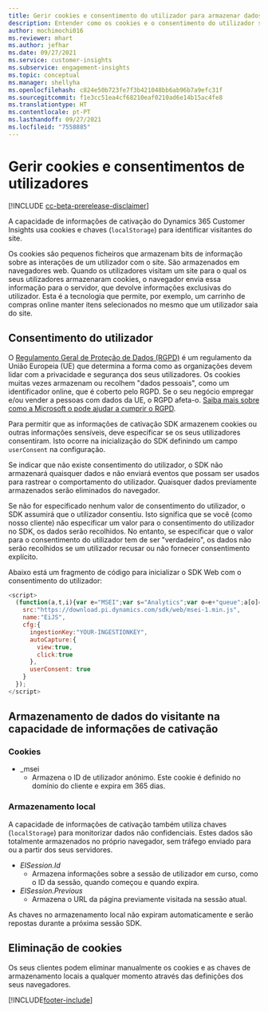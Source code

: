 ```yaml
---
title: Gerir cookies e consentimento do utilizador para armazenar dados de utilizador no Dynamics 365 Customer Insights
description: Entender como os cookies e o consentimento do utilizador são usados para identificar visitantes do site.
author: mochimochi016
ms.reviewer: mhart
ms.author: jefhar
ms.date: 09/27/2021
ms.service: customer-insights
ms.subservice: engagement-insights
ms.topic: conceptual
ms.manager: shellyha
ms.openlocfilehash: c824e50b723fe7f3b421048bb6ab96b7a9efc31f
ms.sourcegitcommit: f1e3cc51ea4cf68210eaf0210ad6e14b15ac4fe8
ms.translationtype: HT
ms.contentlocale: pt-PT
ms.lasthandoff: 09/27/2021
ms.locfileid: "7558885"
---
```

# <a name="manage-cookies-and-user-consent"></a>Gerir cookies e consentimentos de utilizadores

[!INCLUDE [cc-beta-prerelease-disclaimer](includes/cc-beta-prerelease-disclaimer.md)]

A capacidade de informações de cativação do Dynamics 365 Customer Insights usa cookies e chaves (`localStorage`) para identificar visitantes do site.

Os cookies são pequenos ficheiros que armazenam bits de informação sobre as interações de um utilizador com o site. São armazenados em navegadores web. Quando os utilizadores visitam um site para o qual os seus utilizadores armazenaram cookies, o navegador envia essa informação para o servidor, que devolve informações exclusivas do utilizador. Esta é a tecnologia que permite, por exemplo, um carrinho de compras online manter itens selecionados no mesmo que um utilizador saia do site.

## <a name="user-consent"></a>Consentimento do utilizador

O [Regulamento Geral de Proteção de Dados (RGPD)](/dynamics365/get-started/gdpr/) é um regulamento da União Europeia (UE) que determina a forma como as organizações devem lidar com a privacidade e segurança dos seus utilizadores. Os cookies muitas vezes armazenam ou recolhem "dados pessoais", como um identificador online, que é coberto pelo RGPD. Se o seu negócio empregar e/ou vender a pessoas com dados da UE, o RGPD afeta-o. [Saiba mais sobre como a Microsoft o pode ajudar a cumprir o RGPD](https://www.microsoft.com/trust-center/privacy/gdpr-faqs).

Para permitir que as informações de cativação SDK armazenem cookies ou outras informações sensíveis, deve especificar se os seus utilizadores consentiram. Isto ocorre na inicialização do SDK definindo um campo `userConsent` na configuração.

Se indicar que não existe consentimento do utilizador, o SDK não armazenará quaisquer dados e não enviará eventos que possam ser usados para rastrear o comportamento do utilizador. Quaisquer dados previamente armazenados serão eliminados do navegador.

Se não for especificado nenhum valor de consentimento do utilizador, o SDK assumirá que o utilizador consentiu. Isto significa que se você (como nosso cliente) não especificar um valor para o consentimento do utilizador no SDK, os dados serão recolhidos. No entanto, se especificar que o valor para o consentimento do utilizador tem de ser "verdadeiro", os dados não serão recolhidos se um utilizador recusar ou não fornecer consentimento explícito.

Abaixo está um fragmento de código para inicializar o SDK Web com o consentimento do utilizador:
```js
<script>
  (function(a,t,i){var e="MSEI";var s="Analytics";var o=e+"queue";a[o]=a[o]||[];var r=a[e]||function(n){var t={};t[s]={};function e(e){while(e.length){var r=e.pop();t[s][r]=function(e){return function(){a[o].push([e,n,arguments])}}(r)}}var r="track";var i="set";e([r+"Event",r+"View",r+"Action",i+"Property",i+"User","initialize","teardown"]);return t}(i.name);var n=i.name;if(!a[e]){a[n]=r[s];a[o].push(["new",n]);setTimeout(function(){var e="script";var r=t.createElement(e);r.async=1;r.src=i.src;var n=t.getElementsByTagName(e)[0];n.parentNode.insertBefore(r,n)},1)}else{a[n]=new r[s]}if(i.user){a[n].setUser(i.user)}if(i.props){for(var c in i.props){a[n].setProperty(c,i.props[c])}}a[n].initialize(i.cfg)})(window,document,{
    src:"https://download.pi.dynamics.com/sdk/web/msei-1.min.js",
    name:"EiJS",
    cfg:{
      ingestionKey:"YOUR-INGESTIONKEY",
      autoCapture:{
        view:true,
        click:true
      },
      userConsent: true
    }
  });
</script>
```

## <a name="visitor-data-storage-in-engagement-insights-capability"></a>Armazenamento de dados do visitante na capacidade de informações de cativação

### <a name="cookies"></a>Cookies

- _msei
    - Armazena o ID de utilizador anónimo. Este cookie é definido no domínio do cliente e expira em 365 dias.

### <a name="local-storage"></a>Armazenamento local

A capacidade de informações de cativação também utiliza chaves (`localStorage`) para monitorizar dados não confidenciais. Estes dados são totalmente armazenados no próprio navegador, sem tráfego enviado para ou a partir dos seus servidores.

- *EISession.Id*
    - Armazena informações sobre a sessão de utilizador em curso, como o ID da sessão, quando começou e quando expira.
- *EISession.Previous*
    - Armazena o URL da página previamente visitada na sessão atual.

As chaves no armazenamento local não expiram automaticamente e serão repostas durante a próxima sessão SDK.

## <a name="deleting-cookies"></a>Eliminação de cookies

Os seus clientes podem eliminar manualmente os cookies e as chaves de armazenamento locais a qualquer momento através das definições dos seus navegadores.


[!INCLUDE[footer-include](../includes/footer-banner.md)]
